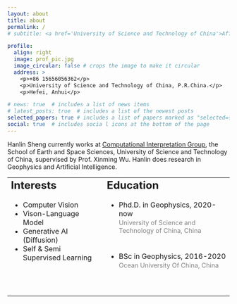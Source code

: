 ```yaml
---
layout: about
title: about
permalink: /
# subtitle: <a href='University of Science and Technology of China'>Affiliations</a>. Address. Contacts. Moto. Etc.

profile:
  align: right
  image: prof_pic.jpg
  image_circular: false # crops the image to make it circular
  address: >
    <p>+86 15656056362</p>
    <p>University of Science and Technology of China, P.R.China.</p>
    <p>Hefei, Anhui</p>

# news: true  # includes a list of news items
# latest_posts: true  # includes a list of the newest posts
selected_papers: true # includes a list of papers marked as "selected={true}"
social: true  # includes socia l icons at the bottom of the page
---
```


Hanlin Sheng currently works at [Computational Interpretation Group](http://cig.ustc.edu.cn/hanlin/list.htm), the School of Earth and Space Sciences, University of Science and Technology of China, supervised by Prof. Xinming Wu. Hanlin does research in Geophysics and Artificial Intelligence.
<table style="border: none;">
  <tr style="border: none;">
    <td valign="top" style="border: none;">

<h2 style="margin-top:0;">Interests</h2>

<ul>
  <li>Computer Vision</li>
  <li>Vison-Language Model</li>
  <li>Generative AI (Diffusion)</li>
  <li>Self & Semi Supervised Learning</li>
</ul>
    </td>
    <td valign="top" style="border: none;">

<h2 style="margin-top:0;">Education</h2>

<ul>
  <li>Phd.D. in Geophysics, 2020-now <br> <span style="font-size:0.9em; color:gray;">University of Science and Technology of China, China</span> </li>
  <li style="visibility: hidden;"> Invisible Line 1 <br> Invisible Line 2 </li>
  <li>BSc in Geophysics, 2016-2020 <br> <span style="font-size:0.9em; color:gray;">Ocean University Of China, China</span> </li>
  <li style="visibility: hidden;"> Invisible Line 1 <br> Invisible Line 2 </li>
</ul>


